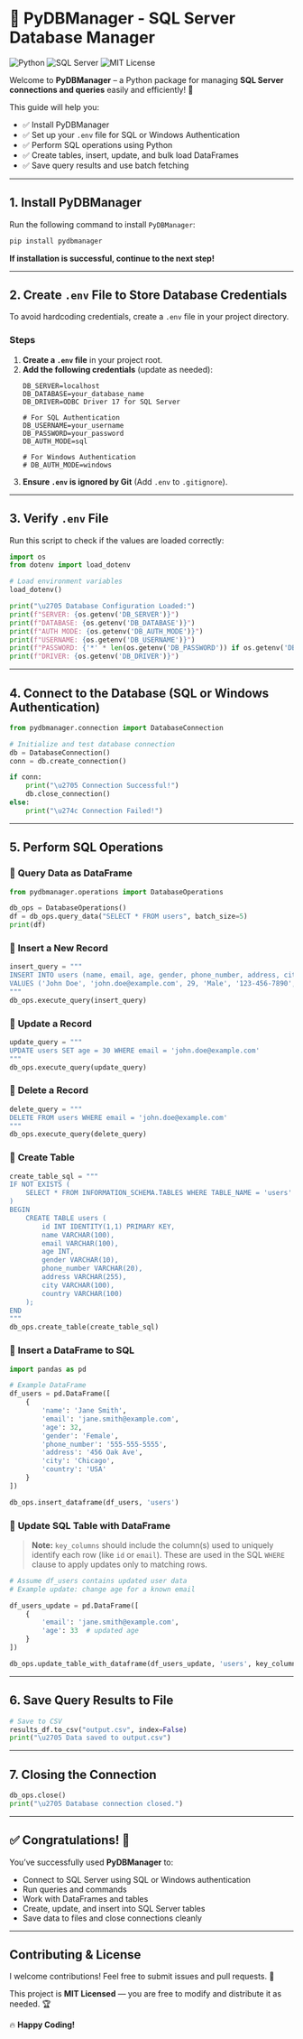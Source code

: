 # 📌 PyDBManager - SQL Server Database Manager  

![Python](https://img.shields.io/badge/Python-3.6%2B-blue.svg)  ![SQL Server](https://img.shields.io/badge/SQL%20Server-ODBC%20Driver%2017-red.svg)  ![MIT License](https://img.shields.io/badge/License-MIT-green.svg)  

Welcome to **PyDBManager** – a Python package for managing **SQL Server connections and queries** easily and efficiently! 🌟  

This guide will help you:
- ✅ Install PyDBManager
- ✅ Set up your `.env` file for SQL or Windows Authentication
- ✅ Perform SQL operations using Python
- ✅ Create tables, insert, update, and bulk load DataFrames
- ✅ Save query results and use batch fetching

---

## **1. Install PyDBManager**  
Run the following command to install `PyDBManager`:
```bash
pip install pydbmanager
```
**If installation is successful, continue to the next step!**  

---

## **2. Create `.env` File to Store Database Credentials**  
To avoid hardcoding credentials, create a `.env` file in your project directory.

### **Steps**  
1. **Create a `.env` file** in your project root.  
2. **Add the following credentials** (update as needed):
    ```env
    DB_SERVER=localhost
    DB_DATABASE=your_database_name
    DB_DRIVER=ODBC Driver 17 for SQL Server

    # For SQL Authentication
    DB_USERNAME=your_username
    DB_PASSWORD=your_password
    DB_AUTH_MODE=sql

    # For Windows Authentication
    # DB_AUTH_MODE=windows
    ```
3. **Ensure `.env` is ignored by Git** (Add `.env` to `.gitignore`).  

---

## **3. Verify `.env` File**  
Run this script to check if the values are loaded correctly:

```python
import os
from dotenv import load_dotenv

# Load environment variables
load_dotenv()

print("\u2705 Database Configuration Loaded:")
print(f"SERVER: {os.getenv('DB_SERVER')}")
print(f"DATABASE: {os.getenv('DB_DATABASE')}")
print(f"AUTH MODE: {os.getenv('DB_AUTH_MODE')}")
print(f"USERNAME: {os.getenv('DB_USERNAME')}")
print(f"PASSWORD: {'*' * len(os.getenv('DB_PASSWORD')) if os.getenv('DB_PASSWORD') else 'Not Set'}")
print(f"DRIVER: {os.getenv('DB_DRIVER')}")
```

---

## **4. Connect to the Database (SQL or Windows Authentication)**  
```python
from pydbmanager.connection import DatabaseConnection

# Initialize and test database connection
db = DatabaseConnection()
conn = db.create_connection()

if conn:
    print("\u2705 Connection Successful!")
    db.close_connection()
else:
    print("\u274c Connection Failed!")
```

---

## **5. Perform SQL Operations**  

### 🔹 **Query Data as DataFrame**  
```python
from pydbmanager.operations import DatabaseOperations

db_ops = DatabaseOperations()
df = db_ops.query_data("SELECT * FROM users", batch_size=5)
print(df)
```

### 🔹 **Insert a New Record**  
```python
insert_query = """
INSERT INTO users (name, email, age, gender, phone_number, address, city, country)
VALUES ('John Doe', 'john.doe@example.com', 29, 'Male', '123-456-7890', '123 Elm St', 'New York', 'USA')
"""
db_ops.execute_query(insert_query)
```

### 🔹 **Update a Record**  
```python
update_query = """
UPDATE users SET age = 30 WHERE email = 'john.doe@example.com'
"""
db_ops.execute_query(update_query)
```

### 🔹 **Delete a Record**  
```python
delete_query = """
DELETE FROM users WHERE email = 'john.doe@example.com'
"""
db_ops.execute_query(delete_query)
```

### 🔹 **Create Table**  
```python
create_table_sql = """
IF NOT EXISTS (
    SELECT * FROM INFORMATION_SCHEMA.TABLES WHERE TABLE_NAME = 'users'
)
BEGIN
    CREATE TABLE users (
        id INT IDENTITY(1,1) PRIMARY KEY,
        name VARCHAR(100),
        email VARCHAR(100),
        age INT,
        gender VARCHAR(10),
        phone_number VARCHAR(20),
        address VARCHAR(255),
        city VARCHAR(100),
        country VARCHAR(100)
    );
END
"""
db_ops.create_table(create_table_sql)
```

### 🔹 **Insert a DataFrame to SQL**  
```python
import pandas as pd

# Example DataFrame
df_users = pd.DataFrame([
    {
        'name': 'Jane Smith',
        'email': 'jane.smith@example.com',
        'age': 32,
        'gender': 'Female',
        'phone_number': '555-555-5555',
        'address': '456 Oak Ave',
        'city': 'Chicago',
        'country': 'USA'
    }
])

db_ops.insert_dataframe(df_users, 'users')
```

### 🔹 **Update SQL Table with DataFrame**  

> **Note:** `key_columns` should include the column(s) used to uniquely identify each row (like `id` or `email`). These are used in the SQL `WHERE` clause to apply updates only to matching rows.


```python
# Assume df_users contains updated user data
# Example update: change age for a known email

df_users_update = pd.DataFrame([
    {
        'email': 'jane.smith@example.com',
        'age': 33  # updated age
    }
])

db_ops.update_table_with_dataframe(df_users_update, 'users', key_columns=['email'])

```
---

## **6. Save Query Results to File**  

```python
# Save to CSV
results_df.to_csv("output.csv", index=False)
print("\u2705 Data saved to output.csv")
```

---

## **7. Closing the Connection**  

```python
db_ops.close()
print("\u2705 Database connection closed.")
```

---

## **✅ Congratulations! 🎉**  
You’ve successfully used **PyDBManager** to:
- Connect to SQL Server using SQL or Windows authentication
- Run queries and commands
- Work with DataFrames and tables
- Create, update, and insert into SQL Server tables
- Save data to files and close connections cleanly

---

## **Contributing & License**  
I welcome contributions! Feel free to submit issues and pull requests. 💪  

This project is **MIT Licensed** — you are free to modify and distribute it as needed. 🏆  

🔥 **Happy Coding!** 

